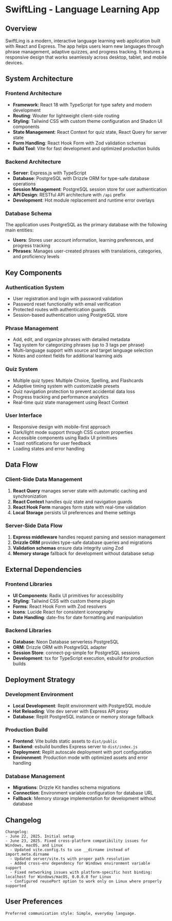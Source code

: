 # SwiftLing - Language Learning App

## Overview

SwiftLing is a modern, interactive language learning web application built with React and Express. The app helps users learn new languages through phrase management, adaptive quizzes, and progress tracking. It features a responsive design that works seamlessly across desktop, tablet, and mobile devices.

## System Architecture

### Frontend Architecture
- **Framework**: React 18 with TypeScript for type safety and modern development
- **Routing**: Wouter for lightweight client-side routing
- **Styling**: Tailwind CSS with custom theme configuration and Shadcn UI components
- **State Management**: React Context for quiz state, React Query for server state
- **Form Handling**: React Hook Form with Zod validation schemas
- **Build Tool**: Vite for fast development and optimized production builds

### Backend Architecture
- **Server**: Express.js with TypeScript
- **Database**: PostgreSQL with Drizzle ORM for type-safe database operations
- **Session Management**: PostgreSQL session store for user authentication
- **API Design**: RESTful API architecture with `/api` prefix
- **Development**: Hot module replacement and runtime error overlays

### Database Schema
The application uses PostgreSQL as the primary database with the following main entities:
- **Users**: Stores user account information, learning preferences, and progress tracking
- **Phrases**: Manages user-created phrases with translations, categories, and proficiency levels

## Key Components

### Authentication System
- User registration and login with password validation
- Password reset functionality with email verification
- Protected routes with authentication guards
- Session-based authentication using PostgreSQL store

### Phrase Management
- Add, edit, and organize phrases with detailed metadata
- Tag system for categorizing phrases (up to 3 tags per phrase)
- Multi-language support with source and target language selection
- Notes and context fields for additional learning aids

### Quiz System
- Multiple quiz types: Multiple Choice, Spelling, and Flashcards
- Adaptive timing system with customizable presets
- Quiz navigation protection to prevent accidental data loss
- Progress tracking and performance analytics
- Real-time quiz state management using React Context

### User Interface
- Responsive design with mobile-first approach
- Dark/light mode support through CSS custom properties
- Accessible components using Radix UI primitives
- Toast notifications for user feedback
- Loading states and error handling

## Data Flow

### Client-Side Data Management
1. **React Query** manages server state with automatic caching and synchronization
2. **React Context** handles quiz state and navigation guards
3. **React Hook Form** manages form state with real-time validation
4. **Local Storage** persists UI preferences and theme settings

### Server-Side Data Flow
1. **Express middleware** handles request parsing and session management
2. **Drizzle ORM** provides type-safe database queries and migrations
3. **Validation schemas** ensure data integrity using Zod
4. **Memory storage** fallback for development without database setup

## External Dependencies

### Frontend Libraries
- **UI Components**: Radix UI primitives for accessibility
- **Styling**: Tailwind CSS with custom theme plugin
- **Forms**: React Hook Form with Zod resolvers
- **Icons**: Lucide React for consistent iconography
- **Date Handling**: date-fns for date formatting and manipulation

### Backend Libraries
- **Database**: Neon Database serverless PostgreSQL
- **ORM**: Drizzle ORM with PostgreSQL adapter
- **Session Store**: connect-pg-simple for PostgreSQL sessions
- **Development**: tsx for TypeScript execution, esbuild for production builds

## Deployment Strategy

### Development Environment
- **Local Development**: Replit environment with PostgreSQL module
- **Hot Reloading**: Vite dev server with Express API proxy
- **Database**: Replit PostgreSQL instance or memory storage fallback

### Production Build
- **Frontend**: Vite builds static assets to `dist/public`
- **Backend**: esbuild bundles Express server to `dist/index.js`
- **Deployment**: Replit autoscale deployment with port configuration
- **Environment**: Production mode with optimized assets and error handling

### Database Management
- **Migrations**: Drizzle Kit handles schema migrations
- **Connection**: Environment variable configuration for database URL
- **Fallback**: Memory storage implementation for development without database

## Changelog

```
Changelog:
- June 22, 2025. Initial setup
- June 23, 2025. Fixed cross-platform compatibility issues for Windows, macOS, and Linux
  - Updated vite.config.ts to use __dirname instead of import.meta.dirname
  - Updated server/vite.ts with proper path resolution
  - Added cross-env dependency for Windows environment variable support
  - Fixed networking issues with platform-specific host binding: localhost for Windows/macOS, 0.0.0.0 for Linux
  - Configured reusePort option to work only on Linux where properly supported
```

## User Preferences

```
Preferred communication style: Simple, everyday language.
```